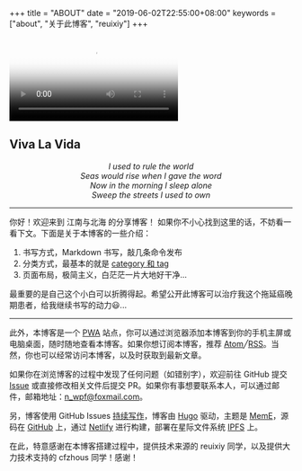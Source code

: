 +++
title = "ABOUT"
date = "2019-06-02T22:55:00+08:00"
keywords = ["about", "关于此博客", "reuixiy"]
+++

<video src="QmZgXJwFNRAyUEuU36jReXtyjESeTWEGZpcJGuWSnbRTf1" poster="../images/viva-la-vida.jpg" controls></video>

<h2 class="viva-la-vida">Viva La Vida</h2>

<p style="text-align:center"><i>I used to rule the world<br>
Seas would rise when I gave the word<br>
Now in the morning I sleep alone<br>
Sweep the streets I used to own</i></p>

---

你好！欢迎来到 江南与北海 的分享博客！
如果你不小心找到这里的话，不妨看一看下文。下面是关于本博客的一些介绍：

1. 书写方式，Markdown 书写，敲几条命令发布
2. 分类方式，最基本的就是 [category 和 tag](/tech/categories+tags/)
3. 页面布局，极简主义，白茫茫一片大地好干净...

最重要的是自己这个小白可以折腾得起。希望公开此博客可以治疗我这个拖延癌晚期患者，给我继续书写的动力😃...

---

此外，本博客是一个 [PWA](https://developers.google.com/web/progressive-web-apps/) 站点，你可以通过浏览器添加本博客到你的手机主屏或电脑桌面，随时随地查看本博客。如果你想订阅本博客，推荐 <a href="/atom.xml" target="_blank" rel="noopener">Atom</a>╱<a href="/rss.xml" target="_blank" rel="noopener">RSS</a>。当然，你也可以经常访问本博客，以及时获取到最新文章。

如果你在浏览博客的过程中发现了任何问题（如错别字），欢迎前往 GitHub 提交 [Issue](https://github.com/nwupf/mybolg/issues) 或直接修改相关文件后提交 PR。如果你有事想要联系本人，可以通过邮件，邮箱地址：[n_wpf@foxmail.com](mailto:n_wpf@foxmail.com)。

另，博客使用 GitHub Issues [持续写作](/tech/continuous-writing-with-github-issues/)，博客由 [Hugo](https://gohugo.io/) 驱动，主题是 [MemE](https://github.com/reuixiy/hugo-theme-meme)，源码在 [GitHub](https://github.com/reuixiy/io-oi.me) 上，通过 [Netlify](https://www.netlify.com/) 进行构建，部署在星际文件系统 [IPFS](https://ipfs.io/) 上。

在此，特意感谢在本博客搭建过程中，提供技术来源的 reuixiy 同学，以及提供大力技术支持的 cfzhous 同学！感谢！
